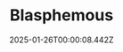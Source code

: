 ---
title: "Blasphemous"
id: 774361
date: 2025-01-26T00:00:08.442Z
link: games/steam/recent/blasphemous
image: http://media.steampowered.com/steamcommunity/public/images/apps/774361/4adaff16db14b2cf3bcfda2c523f0d4d68e15d6f.jpg
playtime_2weeks: 34
playtime_forever: 34
playtime_windows_forever: 0
playtime_mac_forever: 0
playtime_linux_forever: 34
playtime_deck_forever: 34
---